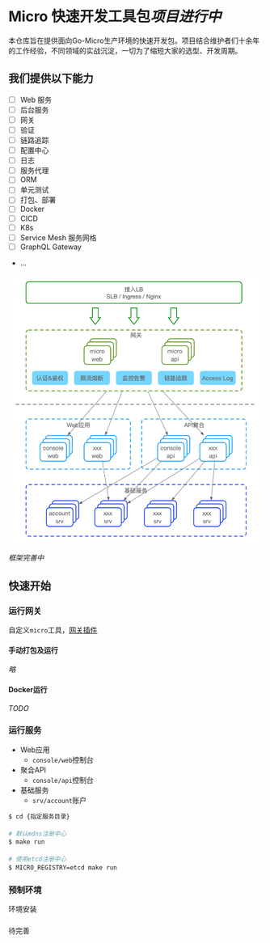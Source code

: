 # Micro 快速开发工具包*项目进行中*

本仓库旨在提供面向Go-Micro生产环境的快速开发包。项目结合维护者们十余年的工作经验，不同领域的实战沉淀，一切为了缩短大家的选型、开发周期。

## 我们提供以下能力

- [ ] Web 服务
- [ ] 后台服务
- [ ] 网关
- [ ] 验证
- [ ] 链路追踪
- [ ] 配置中心
- [ ] 日志
- [ ] 服务代理
- [ ] ORM
- [ ] 单元测试
- [ ] 打包、部署
- [ ] Docker
- [ ] CICD
- [ ] K8s
- [ ] Service Mesh 服务网格
- [ ] GraphQL Gateway
- ...

![architecture](/doc/img/architecture.png "architecture")

*框架完善中*

## 快速开始

### 运行网关

自定义`micro`工具，[网关插件](/gateway)

#### 手动打包及运行

*略*

#### Docker运行

*TODO*

### 运行服务
- Web应用
	- `console/web`控制台
- 聚合API
	- `console/api`控制台
- 基础服务
	- `srv/account`账户
	
```bash
$ cd {指定服务目录}

# 默认mdns注册中心
$ make run

# 使用etcd注册中心
$ MICRO_REGISTRY=etcd make run
```

### 预制环境

环境安装

### 

待完善
